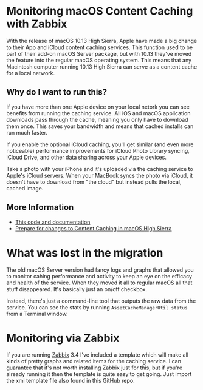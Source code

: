 # Monitoring macOS Content Caching with Zabbix

With the release of macOS 10.13 High Sierra, Apple have made a big change to
their App and iCloud content caching services.  This function used to be part
of their add-on macOS Server package, but with 10.13 they've moved the feature
into the regular macOS operating system.  This means that any Macintosh
computer running 10.13 High Sierra can serve as a content cache for a local
network.

## Why do I want to run this?

If you have more than one Apple device on your local netork you can see
benefits from running the caching service.  All iOS and macOS application
downloads pass through the cache, meaning you only have to download them once.
This saves your bandwidth and means that cached installs can run much faster.

If you enable the optional iCloud caching, you'll get similar (and even more
noticeable) performance improvements for iCloud Photo Library syncing, iCloud
Drive, and other data sharing across your Apple devices.

Take a photo with your iPhone and it's uploaded via the caching service to
Apple's iCloud servers.  When your MacBook syncs the photo via iCloud, it
doesn't have to download from "the cloud" but instead pulls the local, cached
image.

## More Information

- [This code and
  documentation](https://github.com/nugget/zbx-macos-content-caching)
- [Prepare for changes to Content Caching in macOS High
  Sierra](https://support.apple.com/en-vn/HT208025)

# What was lost in the migration

The old macOS Server version had fancy logs and graphs that allowed you to
monitor cahing performance and activity to keep an eye on the efficacy and
health of the service.  When they moved it all to regular macOS all that stuff
disappeared.  It's basically just an on/off checkbox.

Instead, there's just a command-line tool that outputs the raw data from the
service.  You can see the stats  by running `AssetCacheManagerUtil status` from
a Terminal window.

# Monitoring via Zabbix

If you are running [Zabbix](https://www.zabbix.com) 3.4 I've included
a template which will make all kinds of pretty graphs and related items for the
caching service.  I can guarantee that it's not worth installing Zabbix just
for this, but if you're already running it then the template is quite easy to
get going.  Just import the xml template file also found in this GitHub repo.


